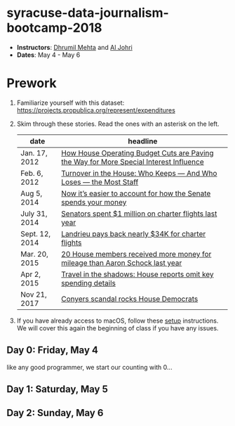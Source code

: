 # syracuse-data-journalism-bootcamp-2018

- **Instructors**: [Dhrumil Mehta](https://www.linkedin.com/in/dhrumilmehta/) and [Al Johri](https://www.linkedin.com/in/AlJohri)
- **Dates**: May 4 - May 6

# Prework

1. Familiarize yourself with this dataset: https://projects.propublica.org/represent/expenditures

2. Skim through these stories. Read the ones with an asterisk on the left.

	| date | headline |
	|-------|---------|
	| Jan. 17, 2012 | [How House Operating Budget Cuts are Paving the Way for More Special Interest Influence](https://sunlightfoundation.com/2012/01/17/house-budget-cuts-special-interest-influence/) |
	| Feb. 6, 2012 | [Turnover in the House: Who Keeps — And Who Loses — the Most Staff](https://sunlightfoundation.com/2012/02/06/turnover-in-the-house/) |
	| Aug 5, 2014 | [Now it’s easier to account for how the Senate spends your money ](https://sunlightfoundation.com/2014/08/05/now-its-easier-to-account-for-how-the-senate-spends-your-money/)
	| July 31, 2014 | [Senators spent $1 million on charter flights last year](https://www.usatoday.com/story/news/politics/2014/07/31/senators-charter-1million-flights/13379561/)
	| Sept. 12, 2014 | [Landrieu pays back nearly $34K for charter flights](https://www.usatoday.com/story/news/politics/2014/09/12/landrieu-releases-flight-charter-info/15539311/) |
	| Mar. 20, 2015 | [20 House members received more money for mileage than Aaron Schock last year](https://sunlightfoundation.com/2015/03/20/twenty-house-members-received-more-money-for-mileage-than-aaron-schock-last-year/) |
	| Apr 2, 2015 | [Travel in the shadows: House reports omit key spending details](https://sunlightfoundation.com/2015/04/02/travel-in-the-shadows-house-reports-omit-key-spending-details/) |
	| Nov 21, 2017 | [Conyers scandal rocks House Democrats](https://www.politico.com/story/2017/11/21/john-conyers-sexual-harassment-253977)

3. If you have already access to macOS, follow these [setup](./setup.md) instructions. We will cover this again the beginning of class if you have any issues.

## Day 0: Friday, May 4

like any good programmer, we start our counting with 0...

## Day 1: Saturday, May 5

## Day 2: Sunday, May 6

